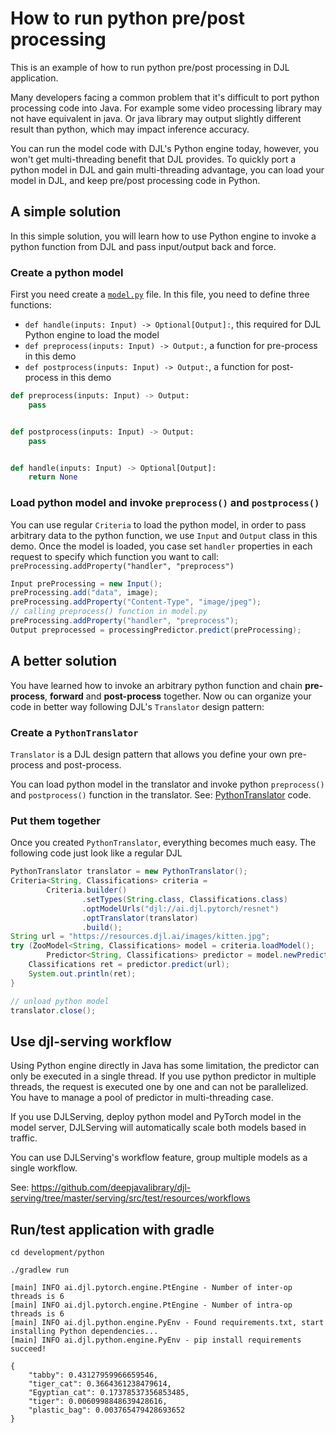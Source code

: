 # How to run python pre/post processing

This is an example of how to run python pre/post processing in DJL application.

Many developers facing a common problem that it's difficult to port python processing code into Java.
For example some video processing library may not have equivalent in java. Or java library
may output slightly different result than python, which may impact inference accuracy.

You can run the model code with DJL's Python engine today, however, you won't get multi-threading
benefit that DJL provides. To quickly port a python model in DJL and gain multi-threading advantage,
you can load your model in DJL, and keep pre/post processing code in Python. 

## A simple solution

In this simple solution, you will learn how to use Python engine to invoke a python function from
DJL and pass input/output back and force.

### Create a python model

First you need create a [`model.py`](src/test/resources/resnet18/model.py) file. In this file, you
need to define three functions:

- `def handle(inputs: Input) -> Optional[Output]:`, this required for DJL Python engine to load the model
- `def preprocess(inputs: Input) -> Output:`, a function for pre-process in this demo
- `def postprocess(inputs: Input) -> Output:`, a function for post-process in this demo

```python
def preprocess(inputs: Input) -> Output:
    pass


def postprocess(inputs: Input) -> Output:
    pass


def handle(inputs: Input) -> Optional[Output]:
    return None
```

### Load python model and invoke `preprocess()` and `postprocess()`

You can use regular `Criteria` to load the python model, in order to pass arbitrary data to the
python function, we use `Input` and `Output` class in this demo. Once the model is loaded,
you case set `handler` properties in each request to specify which function you want to call:
`preProcessing.addProperty("handler", "preprocess")`

```java
Input preProcessing = new Input();
preProcessing.add("data", image);
preProcessing.addProperty("Content-Type", "image/jpeg");
// calling preprocess() function in model.py
preProcessing.addProperty("handler", "preprocess");
Output preprocessed = processingPredictor.predict(preProcessing);
```

## A better solution

You have learned how to invoke an arbitrary python function and chain **pre-process**,
**forward** and **post-process** together. Now ou can organize your code in better way following
DJL's `Translator` design pattern:

### Create a `PythonTranslator`

`Translator` is a DJL design pattern that allows you define your own pre-process and post-process.

You can load python model in the translator and invoke python `preprocess()` and `postprocess()`
function in the translator. See: [PythonTranslator](src/main/java/com/examples/PythonTranslator.java) code.

### Put them together

Once you created `PythonTranslator`, everything becomes much easy. The following code just look
like a regular DJL 

```java
PythonTranslator translator = new PythonTranslator();
Criteria<String, Classifications> criteria =
        Criteria.builder()
                .setTypes(String.class, Classifications.class)
                .optModelUrls("djl://ai.djl.pytorch/resnet")
                .optTranslator(translator)
                .build();
String url = "https://resources.djl.ai/images/kitten.jpg";
try (ZooModel<String, Classifications> model = criteria.loadModel();
        Predictor<String, Classifications> predictor = model.newPredictor()) {
    Classifications ret = predictor.predict(url);
    System.out.println(ret);
}

// unload python model
translator.close();
```

## Use djl-serving workflow

Using Python engine directly in Java has some limitation, the predictor can only be executed in
a single thread. If you use python predictor in multiple threads, the request is executed one by
one and can not be parallelized. You have to manage a pool of predictor in multi-threading case.

If you use DJLServing, deploy python model and PyTorch model in the model server, DJLServing will
automatically scale both models based in traffic.

You can use DJLServing's workflow feature, group multiple models as a single workflow.

See: https://github.com/deepjavalibrary/djl-serving/tree/master/serving/src/test/resources/workflows

## Run/test application with gradle

```
cd development/python

./gradlew run

[main] INFO ai.djl.pytorch.engine.PtEngine - Number of inter-op threads is 6
[main] INFO ai.djl.pytorch.engine.PtEngine - Number of intra-op threads is 6
[main] INFO ai.djl.python.engine.PyEnv - Found requirements.txt, start installing Python dependencies...
[main] INFO ai.djl.python.engine.PyEnv - pip install requirements succeed!

{
	"tabby": 0.43127959966659546,
	"tiger_cat": 0.3664361238479614,
	"Egyptian_cat": 0.17378537356853485,
	"tiger": 0.0060998848639428616,
	"plastic_bag": 0.003765479428693652
}
```
